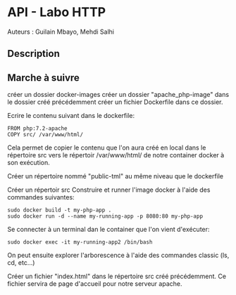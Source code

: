 # API - Labo HTTP
Auteurs :
Guilain Mbayo,
Mehdi Salhi

## Description

## Marche à suivre
créer un dossier docker-images
créer un dossier "apache_php-image" dans le dossier créé précédemment
créer un fichier Dockerfile dans ce dossier.

Ecrire le contenu suivant dans le dockerfile:
```
FROM php:7.2-apache
COPY src/ /var/www/html/
```

Cela permet de copier le contenu que l'on aura créé en local dans le répertoire src
vers le répertoir /var/www/html/ de notre container docker à son exécution.

Créer un répertoire nommé "public-tml" au même niveau que le dockerfile

Créer un répertoir src
Construire et runner l'image docker à l'aide des commandes suivantes:
```
sudo docker build -t my-php-app .
sudo docker run -d --name my-running-app -p 8080:80 my-php-app 
```

Se connecter à un terminal dan le container que l'on vient d'exécuter:
```
sudo docker exec -it my-running-app2 /bin/bash
```
On peut ensuite explorer l'arborescence à l'aide des commandes
classic (ls, cd, etc...)

Créer un fichier "index.html" dans le répertoire src créé précédemment. Ce
fichier servira de page d'accueil pour notre serveur apache.
